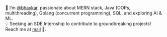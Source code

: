 👋 I’m [@bhaxkar](https://www.linkedin.com/in/bhaxkar/), passionate about MERN stack, Java (OOPs, multithreading), Golang (concurrent programming), SQL, and exploring AI & ML.  
💡 Seeking an SDE Internship to contribute to groundbreaking projects! Reach me at [mail](mailto:bhaskarjha.info@gmail.com) 🚀.  


  


<!---
bhaxkar0/bhaxkar0 is a ✨ special ✨ repository because its `README.md` (this file) appears on your GitHub profile.
You can click the Preview link to take a look at your changes.
--->
